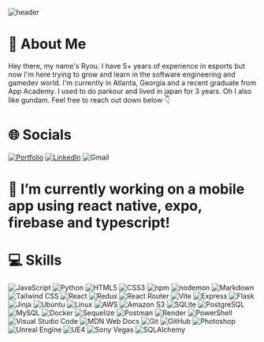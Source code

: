 ![header](https://res.cloudinary.com/dxdktlvbj/image/upload/v1713474558/Github/banner_xzjfgf.png)


# 🌙 About Me
Hey there, my name's Ryou. I have 5+ years of experience in esports but now I'm here trying to grow and learn in the software engineering and gamedev world. 
I'm currently in Atlanta, Georgia and a recent graduate from App Academy. I used to do parkour and lived in japan for 3 years. Oh I also like gundam. 
Feel free to reach out down below 👇

# 🌐 Socials
[![Portfolio](https://img.shields.io/badge/Portfolio-%23000000.svg?logo=firefox&logoColor=#FF7139)](https://moonchopper.netlify.app/)
[![LinkedIn](https://img.shields.io/badge/linkedin-%230077B5.svg?logo=linkedin&logoColor=white)](https://www.linkedin.com/in/nishiyamaryou/)
![Gmail](https://img.shields.io/badge/nishiyamaryou@gmail.com-gray?logoColor=white)

# 🔭 I’m currently working on a mobile app using react native, expo, firebase and typescript!

# 💻 Skills
![JavaScript](https://img.shields.io/badge/JavaScript-%23323330.svg?logo=javascript&logoColor=%23F7DF1E)
![Python](https://img.shields.io/badge/Python-3670A0?logo=python&logoColor=ffdd54)
![HTML5](https://img.shields.io/badge/HTML5-%23E34F26.svg?logo=html5&logoColor=white)
![CSS3](https://img.shields.io/badge/CSS3-%231572B6.svg?logo=css3&logoColor=white)
![npm](https://img.shields.io/badge/npm-CB3837.svg?logo=npm&logoColor=white)
![nodemon](https://img.shields.io/badge/nodemon-76D04B.svg?logo=nodemon&logoColor=white)
![Markdown](https://img.shields.io/badge/Markdown-%23000000.svg?logo=markdown&logoColor=white)
![Tailwind CSS](https://img.shields.io/badge/Tailwind%20CSS-38B2AC.svg?logo=tailwind-css&logoColor=white)
![React](https://img.shields.io/badge/React-%2320232a.svg?logo=react&logoColor=61DAFB)
![Redux](https://img.shields.io/badge/Redux-%23764ABC.svg?logo=redux&logoColor=white)
![React Router](https://img.shields.io/badge/React_Router-%23CA4245.svg?logo=react-router&logoColor=white)
![Vite](https://img.shields.io/badge/Vite-%230A0A0A.svg?logo=vite&logoColor=white)
![Express](https://img.shields.io/badge/Express-%23404d59.svg?logo=express&logoColor=%23000000)
![Flask](https://img.shields.io/badge/Flask-%23000.svg?logo=flask&logoColor=white)
![Jinja](https://img.shields.io/badge/Jinja-%23B41717.svg?logo=jinja&logoColor=white)
![Ubuntu](https://img.shields.io/badge/Ubuntu-E95420?logo=ubuntu&logoColor=white)
![Linux](https://img.shields.io/badge/Linux-FCC624?logo=linux&logoColor=black)
![AWS](https://img.shields.io/badge/AWS-%23232F3E.svg?logo=amazon-aws&logoColor=white)
![Amazon S3](https://img.shields.io/badge/Amazon%20S3-569A31?logo=amazon-s3&logoColor=white)
![SQLite](https://img.shields.io/badge/SQLite-%2307405e.svg?logo=sqlite&logoColor=white)
![PostgreSQL](https://img.shields.io/badge/PostgreSQL-316192?logo=postgresql&logoColor=white)
![MySQL](https://img.shields.io/badge/MySQL-00000F?logo=mysql&logoColor=white)
![Docker](https://img.shields.io/badge/Docker-2496ED?logo=docker&logoColor=white)
![Sequelize](https://img.shields.io/badge/Sequelize-52B0E7?logo=sequelize&logoColor=white)
![Postman](https://img.shields.io/badge/Postman-FF6C37?logo=postman&logoColor=white)
![Render](https://img.shields.io/badge/Render-333?logo=render&logoColor=white)
![PowerShell](https://img.shields.io/badge/PowerShell-5391FE?logo=powershell&logoColor=white)
![Visual Studio Code](https://img.shields.io/badge/Visual%20Studio%20Code-007ACC.svg?logo=visual-studio-code&logoColor=white)
![MDN Web Docs](https://img.shields.io/badge/MDN_Web_Docs-%230A0A0A.svg?logo=mdn-web-docs&logoColor=white)
![Git](https://img.shields.io/badge/Git-F05032?logo=git&logoColor=white)
![GitHub](https://img.shields.io/badge/GitHub-181717?logo=github&logoColor=white)
![Photoshop](https://img.shields.io/badge/Photoshop-31A8FF?logo=adobe-photoshop&logoColor=white)
![Unreal Engine](https://img.shields.io/badge/Unreal%20Engine-313131?logo=unreal-engine&logoColor=white)
![UE4](https://img.shields.io/badge/UE4-313131?logo=unreal-engine&logoColor=white)
![Sony Vegas](https://img.shields.io/badge/Sony%20Vegas-000000?logo=vegas-pro&logoColor=white)
![SQLAlchemy](https://img.shields.io/badge/SQLAlchemy-282C34?logo=sqlalchemy&logoColor=white)

<!--
**MoonChopperr/MoonChopperr** is a ✨ _special_ ✨ repository because its `README.md` (this file) appears on your GitHub profile.

Here are some ideas to get you started:

- 🔭 I’m currently working on ...
- 🌱 I’m currently learning ...
- 👯 I’m looking to collaborate on ...
- 🤔 I’m looking for help with ...
- 💬 Ask me about ...
- 📫 How to reach me: ...
- 😄 Pronouns: ...
- ⚡ Fun fact: ...
-->
